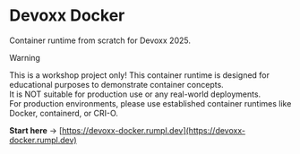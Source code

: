 # Devoxx Docker

Container runtime from scratch for Devoxx 2025.

> [!WARNING]
> This is a workshop project only!
> This container runtime is designed for educational purposes to demonstrate container concepts.  
> It is NOT suitable for production use or any real-world deployments.  
> For production environments, please use established container runtimes like Docker, containerd, or CRI-O.

**Start here** -> [https://devoxx-docker.rumpl.dev](https://devoxx-docker.rumpl.dev)

